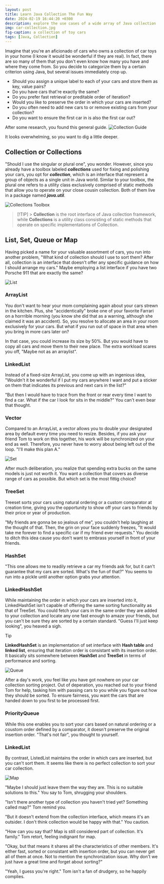 ```yaml
---
layout: post
title: Learn Java Collection The Fun Way
date: 2024-02-19 16:44:20 +0300
description: explore the use cases of a wide array of Java collection
img: car-collection.jpg
fig-caption: a collection of toy cars
tags: [Java, Collection]
---
```


Imagine that you're an aficionado of cars who owns a collection of car toys in your home (I know it would be wonderful if they are real). In fact, there are so many of them that you don't even know how many you have and where they come from. So you decide to categorize them by a certain criterion using Java, but several issues immediately crop up.

- Should you assign a unique label to each of your cars and store them as key, value pairs?
- Do you have cars that're exactly the same?
- Do you prefer fast retrieval or preditable order of iteration?
- Would you like to preserve the order in which your cars are inserted?
- Do you often need to add new cars to or remove existing cars from your collection?
- Do you want to ensure the first car in is also the first car out?

After some research, you found this general guide.
![Collection Guide]({{site.baseurl}}/assets/img/2024-02-19/collection-guide.png)

It looks overwhelming, so you want to dig a little deeper.

## Collection or Collections

"Should I use the singular or plural one", you wonder. However, since you already have a toolbox labeled **_collections_** used for fixing and polishing your cars, you opt for **_collection_**, which is an interface that represent a group of objects as a single unit in Java world. Similar to your toolbox, the plural one refers to a utility class exclusively comprised of static methods that allow you to operate on your close cousin collection. Both of them live in a package named **_java.util_**.

![Collections Toolbox]({{site.baseurl}}/assets/img/2024-02-19/collections.jpeg)

> [!TIP] > **Collection** is the root interface of Java collection framework, while **Collections** is a utility class consisting of static methods that operate on specific implementations of Collection.

## List, Set, Queue or Map

Having picked a name for your valuable assortment of cars, you run into another problem, "What kind of collection should I use to sort them? After all, collection is an interface that doesn't offer any specific guidance on how I should arrange my cars." Maybe employing a list interface if you have two Porsche 911 that are exactly the same?

![List]({{site.baseurl}}/assets/img/2024-02-19/list.jpeg)

### ArrayList

You don't want to hear your mom complaining again about your cars strewn in the kitchen. Plus, she "accidentically" broke one of your favorite Farrari on a horrrible morning (you know she did that as a warning, although she claimed it was an accident). So, you resolve to allocate an area in your room exclusively for your cars. But what if you run out of space in that area when you bring in more cars later on?

In that case, you could increase its size by 50%. But you would have to copy all cars and move them to their new place. The extra workload scares you off, "Maybe not as an arraylist".

### LinkedList

Instead of a fixed-size ArrayList, you come up with an ingenious idea, "Wouldn't it be wonderful if I put my cars anywhere I want and put a sticker on them that indicates its previous and next cars in the list?"

"But then I would have to trace from the front or rear every time I want to find a car. What if the car I look for sits in the middle?" You can't even bear that thought.

### Vector

Compared to an ArrayList, a vector allows you to double your designated area by default every time you need to resize. Besides, if you ask your friend Tom to work on this together, his work will be synchronized on your end as well. Therefore, you never have to worry about being left out of the loop. "I'll make this plan A."

![Set]({{site.baseurl}}/assets/img/2024-02-19/set.jpeg)

After much deliberation, you realize that spending extra bucks on the same models is just not worth it. You want a collection that covers as diverse range of cars as possible. But which set is the most fittig choice?

### TreeSet

Treeset sorts your cars using natural ordering or a custom comparator at creation time, giving you the opportunity to show off your cars to friends by their price or year of production.

"My friends are gonna be so jealous of me", you couldn't help laughing at the thought of that. Then, the grin on your face suddenly freezes, "It would take me forever to find a specific car if my friend ever requests." You decide to ditch this idea cause you don't want to embrass yourself in front of your friends.

### HashSet

"This one allows me to readily retrieve a car my friends ask for, but it can't guarantee that my cars are sorted. What's the fun of that?" You seems to run into a pickle until another option grabs your attention.

### LinkedHashSet

While maintaining the order in which your cars are inserted into it, LinkedHashSet isn't capable of offering the same sorting functionality as that of TreeSet. You could fetch your cars in the same order they are added to your collection and locate any one fast enough to amaze your friends, but you can't be sure they are sorted by a certain standard. "Guess I'll just keep looking", you heaved a sigh.

> [!TIP]
> **LinkedHashSet** is an implementation of set interface with **Hash table** and **linked list**, ensuring that iteration order is consistant with its insertion order. It basically sits somewhere between **HashSet** and **TreeSet** in terms of performance and sorting.

![Queue]({{site.baseurl}}/assets/img/2024-02-19/queue.jpeg)

After a day's work, you feel like you have got nowhere on your car collection sorting project. Out of deperation, you reached out to your friend Tom for help, tasking him with passing cars to you while you figure out how they should be sorted. To ensure fairness, you want the cars that are handed down to you first to be processed first.

### PriorityQueue

While this one enables you to sort your cars based on natural ordering or a coustom order defined by a comparator, it doesn't preserve the original insertion order. "That's not fair", you thought to yourself.

### LinkedList

By contrast, ListedList maintains the order in which cars are inserted, but you can't sort them. It seems like there is no perfect collection to sort your car collection.

![Map]({{site.baseurl}}/assets/img/2024-02-19/map.jpeg)

"Maybe I should just leave them the way they are. This is no suitable solutions to this." You say to Tom, shrugging your shoulders.

"Isn't there another type of collection you haven't tried yet? Something called map?" Tom remind you.

"But it doesn't extend from the collection interface, which means it's an outsider. I don't think collection would be happy with that." You caution.

"How can you say that? Map is still considered part of collection. It's family." Tom retort, feeling indignant for map.

"Okay, but that means it shares all the characteristics of other members. It's either fast, sorted or consistant with insertion order, but you can never get all of them at once. Not to mention the synchronization issue. Why don't we just have a great time and forget about sorting?"

"Yeah, I guess you're right." Tom isn't a fan of drudgery, so he happily complies.
